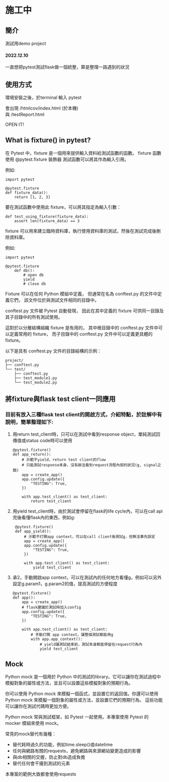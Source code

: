 # 施工中

## 簡介

測試用demo project

#### 2022.12.10

一直想把pytest測試flask做一個統整，算是整理一路遇到的狀況

## 使用方式

環境安裝之後，於terminal 輸入 pytest

會出現 /htmlcov/index.html (於本機)  
與 /testReport.html

OPEN IT!

## What is fixture() in pytest?

在 Pytest 中，fixture 是一個用來提供輸入資料給測試函數的函數。 
fixture 函數使用 @pytest.fixture 裝飾器
測試函數可以將其作為輸入引用。

例如:

    import pytest

    @pytest.fixture
    def fixture_data():
        return [1, 2, 3]

要在測試函數中使用此 fixture，可以將其指定為輸入引數：

    def test_using_fixture(fixture_data):
        assert len(fixture_data) == 3

fixture 可以用來建立臨時資料庫，執行使用資料庫的測試，然後在測試完成後刪除資料庫。

例如:
    
    import pytest
    
    @pytest.fixture
        def db():
            # open db
            yield
            # close db

Fixture 可以在任何 Python 模組中定義，
但通常在名為 conftest.py 的文件中定義它們，
該文件位於與測試文件相同的目錄中。 

conftest.py 文件被 Pytest 自動發現，
因此在其中定義的 fixture 可供同一目錄及其子目錄中的所有測試使用。

這對於以分層結構組織 fixture 是有用的，
其中根目錄中的 conftest.py 文件中可以定義常用的 fixture，
而子目錄中的 conftest.py 文件中可以定義更具體的 fixture。

以下是具有 conftest.py 文件的目錄結構的示例：

    project/
    ├── conftest.py
    └── test/
        ├── conftest.py
        ├── test_module1.py
        └── test_module2.py


## 將fixture與flask test client一同應用

### 目前有放入三種flask test client的開啟方式，介紹特點，於註解中有說明，簡單整理如下:

1. 用return test_client時，只可以在測試中看到response object，單純測試回傳值或status code時可以使用

    ```
    @pytest.fixture()
    def app_return():
        # 示範不yield，return test client的flow
        # 只能測試response本身，沒有辦法看到request流程內部的狀況(g, signal之類)
        app = create_app()
        app.config.update({
            "TESTING": True,
        })
    
        with app.test_client() as test_client:
            return test_client
    ```

2. 用yield test_client時，由於測試會停留在flask的life cycle內，可以在call api完後看懂flask內的東西，例如g:

   ```
    @pytest.fixture()
    def app_yield():
        # 示範不打開app context，可以在call client後測試g，但無法事先設定
        app = create_app()
        app.config.update({
            "TESTING": True,
        })
    
        with app.test_client() as test_client:
            yield test_client
    ```
3. 承2，手動開啟app context，可以在測試內的任何地方看懂g，例如可以另外設定g.param1，g.param2的值，提高測試的方便程度

    ```
    @pytest.fixture()
    def app():
        app = create_app()
        # flask建議於測試時加入config
        app.config.update({
            "TESTING": True,
        })
    
        with app.test_client() as test_client:
            # 手動打開 app context，讓整個測試都能用g
            with app.app_context():
                # yield讓測試結束前，測試本身都能停留在request行為內
                yield test_client
   ```
   
## Mock

Python mock 是一個用於 Python 中的測試的library。它可以讓你在測試過程中模擬對象的屬性或方法，並且可以設置這些模擬對象的預期行為。

你可以使用 Python mock 來模擬一個函式，並設置它的返回值。你還可以使用 Python mock 來模擬一個對象的屬性或方法，並設置它們的預期行為。
這些功能可以讓你在測試代碼時更加方便。

Python mock 常與測試框架，如 Pytest 一起使用。本專案使用 Pytest 的 mocker 模組來使用 mock。

常見的mock替代有幾種：

- 替代耗時過久的功能，例如time.sleep()或datetime
- 任何與網路有關的requests，避免網路與來源網站變更造成的影響
- 與db相關的交握，防止對db造成負擔
- 替代任何會干擾到測試的元素

本專案的範例大致都會使用requests